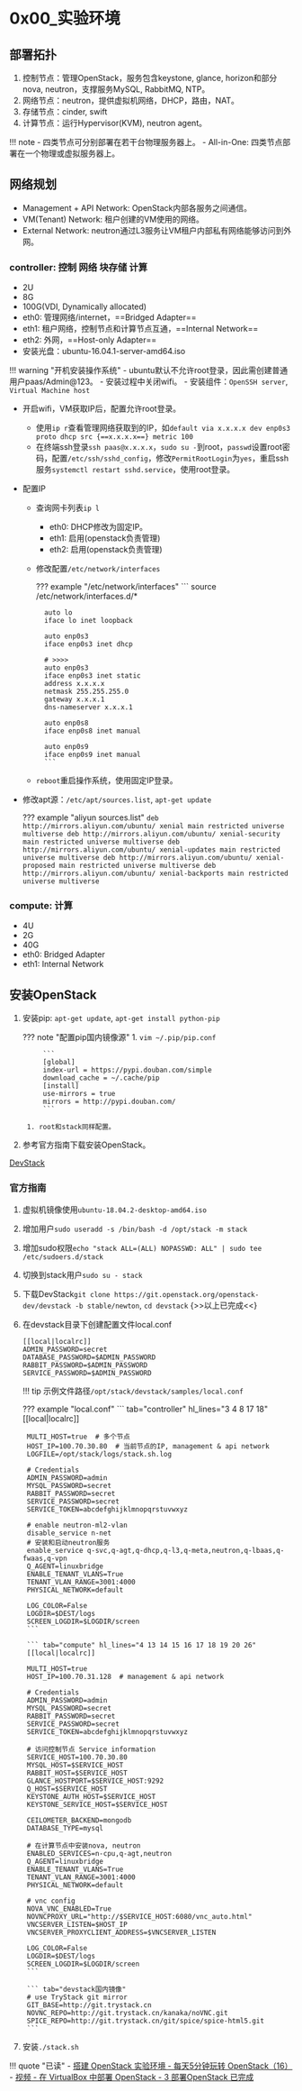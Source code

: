 # 0x00_实验环境

## 部署拓扑

1. 控制节点：管理OpenStack，服务包含keystone, glance, horizon和部分nova, neutron，支撑服务MySQL, RabbitMQ, NTP。
1. 网络节点：neutron，提供虚拟机网络，DHCP，路由，NAT。
1. 存储节点：cinder, swift
1. 计算节点：运行Hypervisor(KVM), neutron agent。

!!! note
    - 四类节点可分别部署在若干台物理服务器上。
    - All-in-One: 四类节点部署在一个物理或虚拟服务器上。

## 网络规划

- Management + API Network: OpenStack内部各服务之间通信。
- VM(Tenant) Network: 租户创建的VM使用的网络。
- External Network: neutron通过L3服务让VM租户内部私有网络能够访问到外网。

### controller: 控制 网络 块存储 计算

- 2U
- 8G
- 100G(VDI, Dynamically allocated)
- eth0: 管理网络/internet，==Bridged Adapter==
- eth1: 租户网络，控制节点和计算节点互通，==Internal Network==
- eth2: 外网，==Host-only Adapter==
- 安装光盘：ubuntu-16.04.1-server-amd64.iso

!!! warning "开机安装操作系统"
    - ubuntu默认不允许root登录，因此需创建普通用户paas/Admin@123。
    - 安装过程中关闭wifi。
    - 安装组件：`OpenSSH server`, `Virtual Machine host`

- 开启wifi，VM获取IP后，配置允许root登录。
    - 使用`ip r`查看管理网络获取到的IP，如`default via x.x.x.x dev enp0s3 proto dhcp src {==x.x.x.x==} metric 100`
    - 在终端ssh登录`ssh paas@x.x.x.x`，`sudo su -`到root，`passwd`设置root密码，配置`/etc/ssh/sshd_config`，修改`PermitRootLogin`为`yes`，重启ssh服务`systemctl restart sshd.service`，使用root登录。
- 配置IP
    - 查询网卡列表`ip l`
        - eth0: DHCP修改为固定IP。
        - eth1: 启用(openstack负责管理)
        - eth2: 启用(openstack负责管理)
    - 修改配置`/etc/network/interfaces`

        ??? example "/etc/network/interfaces"
            ```
            source /etc/network/interfaces.d/*

            auto lo
            iface lo inet loopback

            auto enp0s3
            iface enp0s3 inet dhcp

            # >>>>
            auto enp0s3
            iface enp0s3 inet static
            address x.x.x.x
            netmask 255.255.255.0
            gateway x.x.x.1
            dns-nameserver x.x.x.1

            auto enp0s8
            iface enp0s8 inet manual

            auto enp0s9
            iface enp0s9 inet manual
            ```

    - `reboot`重启操作系统，使用固定IP登录。

- 修改apt源：`/etc/apt/sources.list`, `apt-get update`

    ??? example "aliyun sources.list"
        ```
        deb http://mirrors.aliyun.com/ubuntu/ xenial main restricted universe multiverse
        deb http://mirrors.aliyun.com/ubuntu/ xenial-security main restricted universe multiverse
        deb http://mirrors.aliyun.com/ubuntu/ xenial-updates main restricted universe multiverse
        deb http://mirrors.aliyun.com/ubuntu/ xenial-proposed main restricted universe multiverse
        deb http://mirrors.aliyun.com/ubuntu/ xenial-backports main restricted universe multiverse
        ```


### compute: 计算

- 4U
- 2G
- 40G
- eth0: Bridged Adapter
- eth1: Internal Network


## 安装OpenStack

1. 安装pip: `apt-get update`, `apt-get install python-pip`

    ??? note "配置pip国内镜像源"
        1. `vim ~/.pip/pip.conf`

            ```
            [global]
            index-url = https://pypi.douban.com/simple
            download_cache = ~/.cache/pip
            [install]
            use-mirrors = true
            mirrors = http://pypi.douban.com/
            ```

        1. root和stack同样配置。

1. 参考官方指南下载安装OpenStack。

[DevStack](https://docs.openstack.org/devstack/latest/)

### 官方指南

1. 虚拟机镜像使用`ubuntu-18.04.2-desktop-amd64.iso`
1. 增加用户`sudo useradd -s /bin/bash -d /opt/stack -m stack`
1. 增加sudo权限`echo "stack ALL=(ALL) NOPASSWD: ALL" | sudo tee /etc/sudoers.d/stack`
1. 切换到stack用户`sudo su - stack`
1. 下载DevStack`git clone https://git.openstack.org/openstack-dev/devstack -b stable/newton`, `cd devstack` {>>以上已完成<<}
1. 在devstack目录下创建配置文件local.conf

    ```
    [[local|localrc]]
    ADMIN_PASSWORD=secret
    DATABASE_PASSWORD=$ADMIN_PASSWORD
    RABBIT_PASSWORD=$ADMIN_PASSWORD
    SERVICE_PASSWORD=$ADMIN_PASSWORD
    ```

    !!! tip
        示例文件路径`/opt/stack/devstack/samples/local.conf`

    ??? example "local.conf"
        ``` tab="controller" hl_lines="3 4 8 17 18"
        [[local|localrc]]

        MULTI_HOST=true  # 多个节点
        HOST_IP=100.70.30.80  # 当前节点的IP, management & api network
        LOGFILE=/opt/stack/logs/stack.sh.log

        # Credentials
        ADMIN_PASSWORD=admin
        MYSQL_PASSWORD=secret
        RABBIT_PASSWORD=secret
        SERVICE_PASSWORD=secret
        SERVICE_TOKEN=abcdefghijklmnopqrstuvwxyz

        # enable neutron-ml2-vlan
        disable_service n-net
        # 安装和启动neutron服务
        enable_service q-svc,q-agt,q-dhcp,q-l3,q-meta,neutron,q-lbaas,q-fwaas,q-vpn
        Q_AGENT=linuxbridge
        ENABLE_TENANT_VLANS=True
        TENANT_VLAN_RANGE=3001:4000
        PHYSICAL_NETWORK=default

        LOG_COLOR=False
        LOGDIR=$DEST/logs
        SCREEN_LOGDIR=$LOGDIR/screen
        ```

        ``` tab="compute" hl_lines="4 13 14 15 16 17 18 19 20 26"
        [[local|localrc]]

        MULTI_HOST=true
        HOST_IP=100.70.31.128  # management & api network

        # Credentials
        ADMIN_PASSWORD=admin
        MYSQL_PASSWORD=secret
        RABBIT_PASSWORD=secret
        SERVICE_PASSWORD=secret
        SERVICE_TOKEN=abcdefghijklmnopqrstuvwxyz

        # 访问控制节点 Service information
        SERVICE_HOST=100.70.30.80
        MYSQL_HOST=$SERVICE_HOST
        RABBIT_HOST=$SERVICE_HOST
        GLANCE_HOSTPORT=$SERVICE_HOST:9292
        Q_HOST=$SERVICE_HOST
        KEYSTONE_AUTH_HOST=$SERVICE_HOST
        KEYSTONE_SERVICE_HOST=$SERVICE_HOST

        CEILOMETER_BACKEND=mongodb
        DATABASE_TYPE=mysql

        # 在计算节点中安装nova, neutron
        ENABLED_SERVICES=n-cpu,q-agt,neutron
        Q_AGENT=linuxbridge
        ENABLE_TENANT_VLANS=True
        TENANT_VLAN_RANGE=3001:4000
        PHYSICAL_NETWORK=default

        # vnc config
        NOVA_VNC_ENABLED=True
        NOVNCPROXY_URL="http://$SERVICE_HOST:6080/vnc_auto.html"
        VNCSERVER_LISTEN=$HOST_IP
        VNCSERVER_PROXYCLIENT_ADDRESS=$VNCSERVER_LISTEN

        LOG_COLOR=False
        LOGDIR=$DEST/logs
        SCREEN_LOGDIR=$LOGDIR/screen
        ```

        ``` tab="devstack国内镜像"
        # use TryStack git mirror
        GIT_BASE=http://git.trystack.cn
        NOVNC_REPO=http://git.trystack.cn/kanaka/noVNC.git
        SPICE_REPO=http://git.trystack.cn/git/spice/spice-html5.git
        ```

1. 安装`./stack.sh`


!!! quote "已读"
    - [搭建 OpenStack 实验环境 - 每天5分钟玩转 OpenStack（16）](https://mp.weixin.qq.com/s?__biz=MzIwMTM5MjUwMg==&mid=2653587901&idx=1&sn=21a38340604708a11f1d203b5500ccfb&chksm=8d3081a4ba4708b292d285cddf18455870a28a2a7585b73d21507529e71fcc8c683a8c0169c2&scene=21#wechat_redirect)
    - [视频 - 在 VirtualBox 中部署 OpenStack - 3 部署OpenStack 已完成](https://mp.weixin.qq.com/s/g-bKZqRFUGXDghIfGJ16_g)
